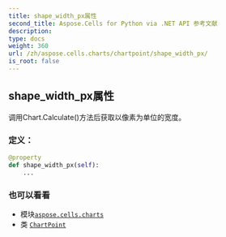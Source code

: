 ```yaml
---
title: shape_width_px属性
second_title: Aspose.Cells for Python via .NET API 参考文献
description:
type: docs
weight: 360
url: /zh/aspose.cells.charts/chartpoint/shape_width_px/
is_root: false
---
```

## shape_width_px属性

调用Chart.Calculate()方法后获取以像素为单位的宽度。
### 定义：
```python
@property
def shape_width_px(self):
    ...
```

### 也可以看看
* 模块[`aspose.cells.charts`](../../)
* 类 [`ChartPoint`](/cells/python-net/zh/aspose.cells.charts/chartpoint)
